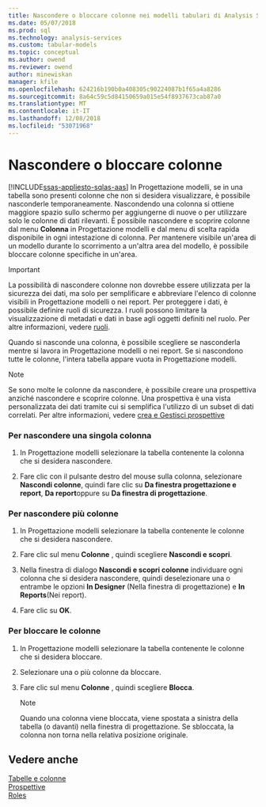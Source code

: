 ```yaml
---
title: Nascondere o bloccare colonne nei modelli tabulari di Analysis Services | Microsoft Docs
ms.date: 05/07/2018
ms.prod: sql
ms.technology: analysis-services
ms.custom: tabular-models
ms.topic: conceptual
ms.author: owend
ms.reviewer: owend
author: minewiskan
manager: kfile
ms.openlocfilehash: 624216b190b0a408305c90224087b1f65a4a8286
ms.sourcegitcommit: 8a64c59c5d84150659a015e54f8937673cab87a0
ms.translationtype: MT
ms.contentlocale: it-IT
ms.lasthandoff: 12/08/2018
ms.locfileid: "53071968"
---
```

# <a name="hide-or-freeze-columns"></a>Nascondere o bloccare colonne 
[!INCLUDE[ssas-appliesto-sqlas-aas](../../includes/ssas-appliesto-sqlas-aas.md)]
  In Progettazione modelli, se in una tabella sono presenti colonne che non si desidera visualizzare, è possibile nasconderle temporaneamente. Nascondendo una colonna si ottiene maggiore spazio sullo schermo per aggiungerne di nuove o per utilizzare solo le colonne di dati rilevanti. È possibile nascondere e scoprire colonne dal menu **Colonna** in Progettazione modelli e dal menu di scelta rapida disponibile in ogni intestazione di colonna. Per mantenere visibile un'area di un modello durante lo scorrimento a un'altra area del modello, è possibile bloccare colonne specifiche in un'area.  
  
> [!IMPORTANT]  
>  La possibilità di nascondere colonne non dovrebbe essere utilizzata per la sicurezza dei dati, ma solo per semplificare e abbreviare l'elenco di colonne visibili in Progettazione modelli o nei report. Per proteggere i dati, è possibile definire ruoli di sicurezza. I ruoli possono limitare la visualizzazione di metadati e dati in base agli oggetti definiti nel ruolo. Per altre informazioni, vedere [ruoli](../../analysis-services/tabular-models/roles-ssas-tabular.md).  
  
 Quando si nasconde una colonna, è possibile scegliere se nasconderla mentre si lavora in Progettazione modelli o nei report. Se si nascondono tutte le colonne, l'intera tabella appare vuota in Progettazione modelli.  
  
> [!NOTE]  
>  Se sono molte le colonne da nascondere, è possibile creare una prospettiva anziché nascondere e scoprire colonne. Una prospettiva è una vista personalizzata dei dati tramite cui si semplifica l'utilizzo di un subset di dati correlati. Per altre informazioni, vedere [crea e Gestisci prospettive](../../analysis-services/tabular-models/create-and-manage-perspectives-ssas-tabular.md)  
  
### <a name="to-hide-an-individual-column"></a>Per nascondere una singola colonna  
  
1.  In Progettazione modelli selezionare la tabella contenente la colonna che si desidera nascondere.  
  
2.  Fare clic con il pulsante destro del mouse sulla colonna, selezionare **Nascondi colonne**, quindi fare clic su **Da finestra progettazione e report**, **Da report**oppure su **Da finestra di progettazione**.  
  
### <a name="to-hide-multiple-columns"></a>Per nascondere più colonne  
  
1.  In Progettazione modelli selezionare la tabella contenente le colonne che si desidera nascondere.  
  
2.  Fare clic sul menu **Colonne** , quindi scegliere **Nascondi e scopri**.  
  
3.  Nella finestra di dialogo **Nascondi e scopri colonne** individuare ogni colonna che si desidera nascondere, quindi deselezionare una o entrambe le opzioni **In Designer** (Nella finestra di progettazione) e **In Reports**(Nei report).  
  
4.  Fare clic su **OK**.  
  
### <a name="to-freeze-columns"></a>Per bloccare le colonne  
  
1.  In Progettazione modelli selezionare la tabella contenente le colonne che si desidera bloccare.  
  
2.  Selezionare una o più colonne da bloccare.  
  
3.  Fare clic sul menu **Colonne** , quindi scegliere **Blocca**.  
  
    > [!NOTE]  
    >  Quando una colonna viene bloccata, viene spostata a sinistra della tabella (o davanti) nella finestra di progettazione. Se sbloccata, la colonna non torna nella relativa posizione originale.  
  
## <a name="see-also"></a>Vedere anche  
 [Tabelle e colonne](../../analysis-services/tabular-models/tables-and-columns-ssas-tabular.md)   
 [Prospettive](../../analysis-services/tabular-models/perspectives-ssas-tabular.md)   
 [Roles](../../analysis-services/tabular-models/roles-ssas-tabular.md)  
  
  
